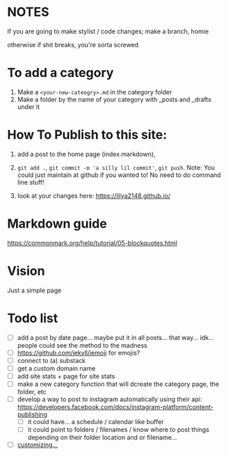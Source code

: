 # NOTES
If you are going to make stylist / code changes; make a branch, homie

otherwise if shit breaks, you're sorta screwed

# To add a category
1) Make a `<your-new-cateogry>.md` in the category folder
2) Make a folder by the name of your category with _posts and _drafts under it

# How To Publish to this site:

1) add a post to the home page (index.markdown), 

2) `git add .`, `git commit -m 'a silly lil commit'`, `git push`. Note: You could just maintain at github if you wanted to! No need to do command line stuff!

3) look at your changes here: https://lilya2148.github.io/

# Markdown guide
https://commonmark.org/help/tutorial/05-blockquotes.html

# Vision
Just a simple page


# 
# Todo list
- [ ] add a post by date page... maybe put it in all posts... that way... idk... people could see the method to the madness
- [ ] https://github.com/jekyll/jemoji for emojis?
- [ ] connect to (a) substack
- [ ] get a custom domain name
- [ ] add site stats + page for site stats
- [ ] make a new category function that will dcreate the category page, the folder, etc
- [ ] develop a way to post to instagram automatically using their api: https://developers.facebook.com/docs/instagram-platform/content-publishing
    - [ ] it could have... a schedule / calendar like buffer
    - [ ] it could point to folders / filenames / know where to post things depending on their folder location and or filename... 
- [ ] [customizing... ](https://emmatheeng.github.io/projects/blog_setup/blog-styling.html)